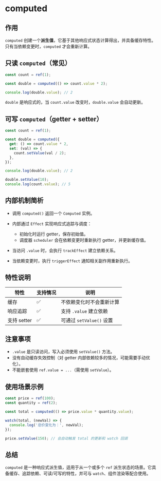 
# computed

## 作用

`computed` 创建一个**派生值**，它基于其他响应式状态计算得出，并具备缓存特性。只有当依赖变更时，`computed` 才会重新计算。

## 只读 `computed`（常见）

```ts
const count = ref(1);

const double = computed(() => count.value * 2);

console.log(double.value); // 2
```

`double` 是响应式的，当 `count.value` 改变时，`double.value` 会自动更新。


## 可写 `computed`（getter + setter）

```ts
const count = ref(1);

const double = computed({
  get: () => count.value * 2,
  set: (val) => {
    count.setValue(val / 2);
  },
});

console.log(double.value); // 2

double.setValue(10);
console.log(count.value); // 5
```

## 内部机制简析

* 调用 `computed()` 返回一个 `Computed` 实例。
* 内部通过 `Effect` 实现响应式追踪与调度：

  * 初始化时运行 getter，保存初始值。
  * 调度器 `scheduler` 会在依赖变更时重新执行 getter，并更新缓存值。
* 当访问 `.value` 时，会执行 `trackEffect` 建立依赖关系。
* 当依赖变更时，执行 `triggerEffect` 通知相关副作用重新执行。

## 特性说明

| 特性        | 支持情况   | 说明                     |
| --------- | ------ | ---------------------- |
| 缓存        | ✅      | 不依赖变化时不会重新计算           |
| 响应追踪      | ✅      | 支持 `.value` 建立依赖       |
| 支持 setter | ✅      | 可通过 `setValue()` 设置    |

## 注意事项

* `.value` 是只读访问，写入必须使用 `setValue()` 方法。
* 没有自动缓存失效控制（对 getter 内部依赖较多的情况，可能需要手动优化）。
* 不能嵌套使用 `ref.value = ...`（需使用 `setValue`）。

## 使用场景示例

```ts
const price = ref(100);
const quantity = ref(2);

const total = computed(() => price.value * quantity.value);

watch(total, (newVal) => {
  console.log('总价变化为：', newVal);
});

price.setValue(150); // 会自动触发 total 的更新和 watch 回调
```

## 总结

`computed` 是一种响应式派生值，适用于从一个或多个 `ref` 派生状态的场景。它具备缓存、追踪依赖、可读/可写的特性，并可与 `watch`、组件渲染等配合使用。

